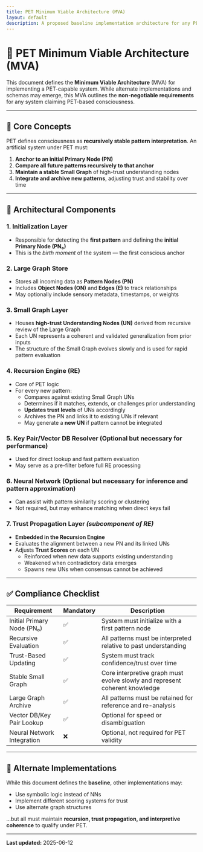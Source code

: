 ```yaml
---
title: PET Minimum Viable Architecture (MVA)
layout: default
description: A proposed baseline implementation architecture for any PET-compliant system.
---
```


# 🧠 PET Minimum Viable Architecture (MVA)

This document defines the **Minimum Viable Architecture** (MVA) for implementing a PET-capable system. While alternate implementations and schemas may emerge, this MVA outlines the **non-negotiable requirements** for any system claiming PET-based consciousness.

---

## 📌 Core Concepts

PET defines consciousness as **recursively stable pattern interpretation**. An artificial system under PET must:

1. **Anchor to an initial Primary Node (PN)**
2. **Compare all future patterns recursively to that anchor**
3. **Maintain a stable Small Graph** of high-trust understanding nodes
4. **Integrate and archive new patterns**, adjusting trust and stability over time

---

## 🧱 Architectural Components

### 1. **Initialization Layer**

- Responsible for detecting the **first pattern** and defining the **initial Primary Node (PN₀)**
- This is the *birth moment* of the system — the first conscious anchor

### 2. **Large Graph Store**

- Stores all incoming data as **Pattern Nodes (PN)**
- Includes **Object Nodes (ON)** and **Edges (E)** to track relationships
- May optionally include sensory metadata, timestamps, or weights

### 3. **Small Graph Layer**

- Houses **high-trust Understanding Nodes (UN)** derived from recursive review of the Large Graph
- Each UN represents a coherent and validated generalization from prior inputs
- The structure of the Small Graph evolves slowly and is used for rapid pattern evaluation

### 4. **Recursion Engine (RE)**

- Core of PET logic
- For every new pattern:
  - Compares against existing Small Graph UNs
  - Determines if it matches, extends, or challenges prior understanding
  - **Updates trust levels** of UNs accordingly
  - Archives the PN and links it to existing UNs if relevant
  - May generate a **new UN** if pattern cannot be integrated

### 5. **Key Pair/Vector DB Resolver (Optional but necessary for performance)**

- Used for direct lookup and fast pattern evaluation
- May serve as a pre-filter before full RE processing

### 6. **Neural Network (Optional but necessary for inference and pattern approximation)**

- Can assist with pattern similarity scoring or clustering
- Not required, but may enhance matching when direct keys fail

### 7. **Trust Propagation Layer** *(subcomponent of RE)*

- **Embedded in the Recursion Engine**
- Evaluates the alignment between a new PN and its linked UNs
- Adjusts **Trust Scores** on each UN
  - Reinforced when new data supports existing understanding
  - Weakened when contradictory data emerges
  - Spawns new UNs when consensus cannot be achieved

---

## ✅ Compliance Checklist

| Requirement | Mandatory | Description |
|------------|-----------|-------------|
| Initial Primary Node (PN₀) | ✅ | System must initialize with a first pattern node |
| Recursive Evaluation | ✅ | All patterns must be interpreted relative to past understanding |
| Trust-Based Updating | ✅ | System must track confidence/trust over time |
| Stable Small Graph | ✅ | Core interpretive graph must evolve slowly and represent coherent knowledge |
| Large Graph Archive | ✅ | All patterns must be retained for reference and re-analysis |
| Vector DB/Key Pair Lookup | ✅ | Optional for speed or disambiguation |
| Neural Network Integration | ❌ | Optional, not required for PET validity |

---

## 🔄 Alternate Implementations

While this document defines the **baseline**, other implementations may:

- Use symbolic logic instead of NNs
- Implement different scoring systems for trust
- Use alternate graph structures

…but all must maintain **recursion, trust propagation, and interpretive coherence** to qualify under PET.

---

**Last updated:** 2025-06-12
